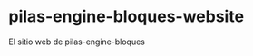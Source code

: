 # pilas-engine-bloques-website

El sitio web de pilas-engine-bloques








































